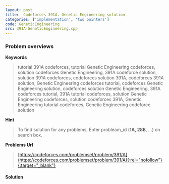 ```yaml
---
layout: post
title:  Codeforces 391A. Genetic Engineering solution
categories: ['implementation', 'two pointers']
code: GeneticEngineering
src: 391A-GeneticEngineering.cpp
---
```

### **Problem overviews**

**Keywords**
> tutorial 391A codeforces, tutorial Genetic Engineering codeforces, solution codeforces Genetic Engineering, 391A codeforce solution, solution 391A codeforces, codeforces solution 391A, codeforces 391A solution, Genetic Engineering codeforces tutorial, codeforces Genetic Engineering solution, codeforces solution Genetic Engineering, 391A codeforces tutorial, 391A tutorial codeforces, solution Genetic Engineering codeforces, solution codeforces 391A, Genetic Engineering tutorial codeforces, Genetic Engineering codeforce solution

**Hint**
> To find solution for any problems, Enter probleam_id (**1A, 28B**, ...) on search box. 

**Problems Url**
> [https://codeforces.com/problemset/problem/391/A](https://codeforces.com/problemset/problem/391/A){:rel="nofollow"}{:target="_blank"}

#### **Solution**



